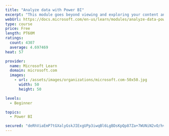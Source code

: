```yaml
---
title: "Analyze data with Power BI"
excerpt: "This module goes beyond viewing and exploring your content and explains how to interact with it by working with reports and dashboards to uncover and share new business insights."
webUrl: https://docs.microsoft.com/en-us/learn/modules/analyze-data-power-bi/
type: course
price: Free
length: PT60M
ratings:
  count: 4307
  average: 4.697469
heat: 57

provider:
  name: Microsoft Learn
  domain: microsoft.com
  images:
    - url: /assets/images/organizations/microsoft.com-50x50.jpg
      width: 50
      height: 50

levels:
  - Beginner

topics:
  - Power BI

secured: "deRhViaEmP7tGXalyGskJIExgUPp3iwqBl6LgBDsKpQp87Za+7WUNiN2vO/hvBj72CCycQ0LYPTBCD0dyZdx5CeSTlb3k9ZmrC6LJLcowq9lHbi3XnISEOAshhPePQtLrMp/KMfdPurptzSRxZo2zOeIvAZYXGa0XrG6wpxgsKqrk3kedFTWME/aB0A93pP08Mmx1bah3d08Uwn1+rj1de0O3+HY5zWPRKU8cS5MvMMTppftEYUT8DM6o4Tyliwc1sg3YjauUtTQjSRQgohjVeCTWTD0PpyyPtf24EBG9FdVTIx1A9bVgh1soKGb22TjiHE6BlWw8aezYOh9sqRNskIKjQcKlE84lyMr4bbUgoggJdG0ImUvgv/Q1nj3QV6IA3n2OMQTHVnyRSvbHgKHIw==;jWCj6wThvzmj9YAVd6kGiA=="
---
```


